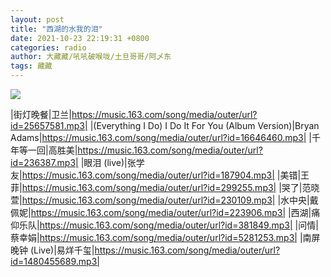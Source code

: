 ```yaml
---
layout: post
title: "西湖的水我的泪"
date: 2021-10-23 22:19:31 +0800
categories: radio
author: 大藏藏/吼吼破喉咙/土旦哥哥/阿乄东
tags: 藏藏
---
```

![]({{site.baseurl}}/images/cover_20211023.jpg)

|街灯晚餐|卫兰|https://music.163.com/song/media/outer/url?id=25657581.mp3|
|(Everything I Do) I Do It For You (Album Version)|Bryan Adams|https://music.163.com/song/media/outer/url?id=16646460.mp3|
|千年等一回|高胜美|https://music.163.com/song/media/outer/url?id=236387.mp3|
|眼泪 (live)|张学友|https://music.163.com/song/media/outer/url?id=187904.mp3|
|美错|王菲|https://music.163.com/song/media/outer/url?id=299255.mp3|
|哭了|范晓萱|https://music.163.com/song/media/outer/url?id=230109.mp3|
|水中央|戴佩妮|https://music.163.com/song/media/outer/url?id=223906.mp3|
|西湖|痛仰乐队|https://music.163.com/song/media/outer/url?id=381849.mp3|
|问情|蔡幸娟|https://music.163.com/song/media/outer/url?id=5281253.mp3|
|南屏晚钟 (Live)|易烊千玺|https://music.163.com/song/media/outer/url?id=1480455689.mp3|

